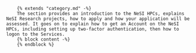         {% extends "category.md" -%}
        The section provides an introduction to the NeSI HPCs, explains NeSI Research projects, how to apply and how your application will be assessed. It goes on to explain how to get an Account on the NeSI HPCs, including setting up two-factor authentication, then how to logon to the Services.
        {% block content -%}
        {% endblock %}
    